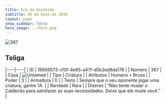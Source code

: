 ```yaml
---
title: Era da Ascensão
subtitle: 30 de maio de 2019
layout: page
show_sidebar: false
hero_image: ../hero.png
---
```


![367](https://cdn.keyforgegame.com/media/card_front/pt/435_367_X5325693C6R9_pt.png)

## Teliga

|----|----|
| ID | 18956573-cf0f-4e65-a47f-d5b2ed8da178 |
| Número | 367 |
| Casa | ![Untamed](https://archonarcana.com/images/thumb/b/bd/Untamed.png/22px-Untamed.png "Indomados") |
| Tipo | Criatura |
| Atributos | Humano • Bruxa |
| Poder | 3 |
| Armadura | 0 |
| Texto | Sempre que o seu oponente jogar uma criatura, ganhe 1A. |
| Raridade | Rara |
| Dizeres | “Não tente mudar o Caldeirão para satisfazer as suas necessidades. Deixe que ele mude você.” |
